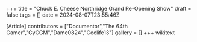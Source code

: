 +++
title = "Chuck E. Cheese Northridge Grand Re-Opening Show"
draft = false
tags = []
date = 2024-08-07T23:55:46Z

[Article]
contributors = ["Documentor","The 64th Gamer","CyCGM","Dame0824","Ceclife13"]
gallery = []
+++
wikitext